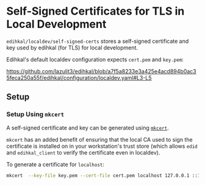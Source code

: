 # Self-Signed Certificates for TLS in Local Development

`edihkal/localdev/self-signed-certs` stores a self-signed certificate and key used by edihkal (for TLS) for local development.

Edihkal's default localdev configuration expects `cert.pem` and `key.pem`:

https://github.com/lazulit3/edihkal/blob/a7f5a8233e3a425e4acd894b0ac35feca250a55f/edihkal/configuration/localdev.yaml#L3-L5

## Setup

### Setup Using `mkcert`

A self-signed certificate and key can be generated using [`mkcert`](https://github.com/FiloSottile/mkcert).

`mkcert` has an added benefit of ensuring that the local CA used to sign the certificate is installed on in your workstation's trust store (which allows `edid` and `edihkal_client` to verify the certificate even in localdev).

To generate a certificate for `localhost`:

```sh
mkcert  --key-file key.pem --cert-file cert.pem localhost 127.0.0.1 ::1
```
